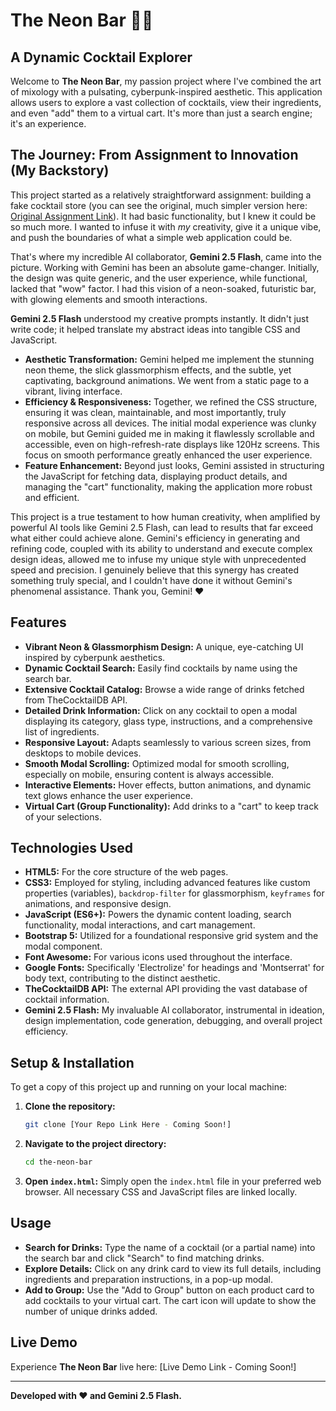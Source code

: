 # The Neon Bar 🍹✨

## A Dynamic Cocktail Explorer

Welcome to **The Neon Bar**, my passion project where I've combined the art of mixology with a pulsating, cyberpunk-inspired aesthetic. This application allows users to explore a vast collection of cocktails, view their ingredients, and even "add" them to a virtual cart. It's more than just a search engine; it's an experience.

## The Journey: From Assignment to Innovation (My Backstory)

This project started as a relatively straightforward assignment: building a fake cocktail store (you can see the original, much simpler version here: [Original Assignment Link](https://mushfiqplabon.github.io/staticFakeCocktailStore/)). It had basic functionality, but I knew it could be so much more. I wanted to infuse it with _my_ creativity, give it a unique vibe, and push the boundaries of what a simple web application could be.

That's where my incredible AI collaborator, **Gemini 2.5 Flash**, came into the picture. Working with Gemini has been an absolute game-changer. Initially, the design was quite generic, and the user experience, while functional, lacked that "wow" factor. I had this vision of a neon-soaked, futuristic bar, with glowing elements and smooth interactions.

**Gemini 2.5 Flash** understood my creative prompts instantly. It didn't just write code; it helped translate my abstract ideas into tangible CSS and JavaScript.

- **Aesthetic Transformation:** Gemini helped me implement the stunning neon theme, the slick glassmorphism effects, and the subtle, yet captivating, background animations. We went from a static page to a vibrant, living interface.
- **Efficiency & Responsiveness:** Together, we refined the CSS structure, ensuring it was clean, maintainable, and most importantly, truly responsive across all devices. The initial modal experience was clunky on mobile, but Gemini guided me in making it flawlessly scrollable and accessible, even on high-refresh-rate displays like 120Hz screens. This focus on smooth performance greatly enhanced the user experience.
- **Feature Enhancement:** Beyond just looks, Gemini assisted in structuring the JavaScript for fetching data, displaying product details, and managing the "cart" functionality, making the application more robust and efficient.

This project is a true testament to how human creativity, when amplified by powerful AI tools like Gemini 2.5 Flash, can lead to results that far exceed what either could achieve alone. Gemini's efficiency in generating and refining code, coupled with its ability to understand and execute complex design ideas, allowed me to infuse my unique style with unprecedented speed and precision. I genuinely believe that this synergy has created something truly special, and I couldn't have done it without Gemini's phenomenal assistance. Thank you, Gemini! ❤️

## Features

- **Vibrant Neon & Glassmorphism Design:** A unique, eye-catching UI inspired by cyberpunk aesthetics.
- **Dynamic Cocktail Search:** Easily find cocktails by name using the search bar.
- **Extensive Cocktail Catalog:** Browse a wide range of drinks fetched from TheCocktailDB API.
- **Detailed Drink Information:** Click on any cocktail to open a modal displaying its category, glass type, instructions, and a comprehensive list of ingredients.
- **Responsive Layout:** Adapts seamlessly to various screen sizes, from desktops to mobile devices.
- **Smooth Modal Scrolling:** Optimized modal for smooth scrolling, especially on mobile, ensuring content is always accessible.
- **Interactive Elements:** Hover effects, button animations, and dynamic text glows enhance the user experience.
- **Virtual Cart (Group Functionality):** Add drinks to a "cart" to keep track of your selections.

## Technologies Used

- **HTML5:** For the core structure of the web pages.
- **CSS3:** Employed for styling, including advanced features like custom properties (variables), `backdrop-filter` for glassmorphism, `keyframes` for animations, and responsive design.
- **JavaScript (ES6+):** Powers the dynamic content loading, search functionality, modal interactions, and cart management.
- **Bootstrap 5:** Utilized for a foundational responsive grid system and the modal component.
- **Font Awesome:** For various icons used throughout the interface.
- **Google Fonts:** Specifically 'Electrolize' for headings and 'Montserrat' for body text, contributing to the distinct aesthetic.
- **TheCocktailDB API:** The external API providing the vast database of cocktail information.
- **Gemini 2.5 Flash:** My invaluable AI collaborator, instrumental in ideation, design implementation, code generation, debugging, and overall project efficiency.

## Setup & Installation

To get a copy of this project up and running on your local machine:

1.  **Clone the repository:**
    ```bash
    git clone [Your Repo Link Here - Coming Soon!]
    ```
2.  **Navigate to the project directory:**
    ```bash
    cd the-neon-bar
    ```
3.  **Open `index.html`:** Simply open the `index.html` file in your preferred web browser. All necessary CSS and JavaScript files are linked locally.

## Usage

- **Search for Drinks:** Type the name of a cocktail (or a partial name) into the search bar and click "Search" to find matching drinks.
- **Explore Details:** Click on any drink card to view its full details, including ingredients and preparation instructions, in a pop-up modal.
- **Add to Group:** Use the "Add to Group" button on each product card to add cocktails to your virtual cart. The cart icon will update to show the number of unique drinks added.

## Live Demo

Experience **The Neon Bar** live here: [Live Demo Link - Coming Soon!]

---

**Developed with ❤️ and Gemini 2.5 Flash.**
